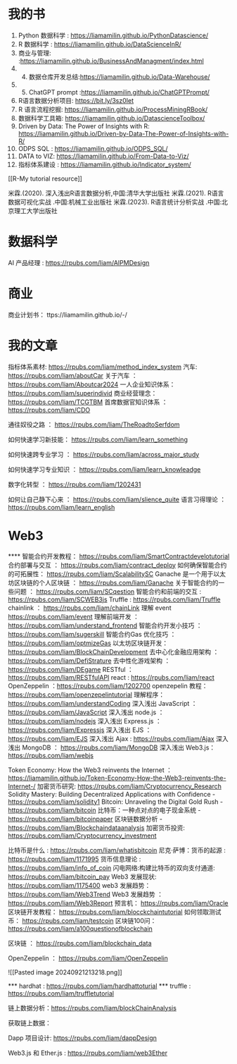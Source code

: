 # 我的书

1. Python 数据科学 : https://liamamilin.github.io/PythonDatascience/
2. R 数据科学 : https://liamamilin.github.io/DataScienceInR/
3. 商业与管理:  :https://liamamilin.github.io/BusinessAndManagment/index.html
4. 4. 数据仓库开发总结:https://liamamilin.github.io/Data-Warehouse/
5. 5. ChatGPT prompt :https://liamamilin.github.io/ChatGPTPrompt/
6. R语言数据分析项目: https://bit.ly/3sz0Iet
7. R 语言流程挖掘: https://liamamilin.github.io/ProcessMiningRBook/
8. 数据科学工具箱: https://liamamilin.github.io/DatascienceToolbox/
9. Driven by Data: The Power of Insights with R: https://liamamilin.github.io/Driven-by-Data-The-Power-of-Insights-with-R/
10. ODPS SQL : https://liamamilin.github.io/ODPS_SQL/
11. DATA to VIZ: https://liamamilin.github.io/From-Data-to-Viz/
12. 指标体系建设 : https://liamamilin.github.io/Indicator_system/

[[R-My tutorial resource]]




米霖.(2020). 深入浅出R语言数据分析,中国:清华大学出版社
米霖.(2021). R语言数据可视化实战 .中国:机械工业出版社
米霖.(2023). R语言统计分析实战 .中国:北京理工大学出版社

# 数据科学

AI 产品经理 : https://rpubs.com/liam/AIPMDesign

# 商业




商业计划书： ttps://liamamilin.github.io/-/



# 我的文章

指标体系素材: https://rpubs.com/liam/method_index_system
汽车: https://rpubs.com/liam/aboutCar
关于汽车 ： https://rpubs.com/liam/Aboutcar2024
一人企业知识体系： https://rpubs.com/liam/superindivid
商业经营理念： https://rpubs.com/liam/TCGTBM
首席数据官知识体系 ： https://rpubs.com/liam/CDO

通往奴役之路 ： https://rpubs.com/liam/TheRoadtoSerfdom

如何快速学习新技能： https://rpubs.com/liam/learn_something

如何快速跨专业学习 ： https://rpubs.com/liam/across_major_study

如何快速学习专业知识 ： https://rpubs.com/liam/learn_knowleadge

数字化转型 ： https://rpubs.com/liam/1202431

如何让自己静下心来 ： https://rpubs.com/liam/slience_quite
语言习得理论 ： https://rpubs.com/liam/learn_english

# Web3 


****  智能合约开发教程： https://rpubs.com/liam/SmartContractdevelotutorial
合约部署与交互 ： https://rpubs.com/liam/contract_deploy
如何确保智能合约的可拓展性： https://rpubs.com/liam/ScalabilitySC
 Ganache 是一个用于以太坊区块链的个人区块链 ： https://rpubs.com/liam/Ganache
 关于智能合约的一些问题 ： https://rpubs.com/liam/SCqestion
智能合约和前端的交互  : https://rpubs.com/liam/SCWEB3js
Truffle : https://rpubs.com/liam/Truffle
chainlink ： https://rpubs.com/liam/chainLink
理解 event https://rpubs.com/liam/event
理解前端开发 ： https://rpubs.com/liam/understand_frontend
智能合约开发小技巧 ： https://rpubs.com/liam/sugerskill
智能合约Gas 优化技巧 ： https://rpubs.com/liam/optmizeGas
以太坊区块链开发： https://rpubs.com/liam/BlockChainDevelopment
去中心化金融应用架构 ： https://rpubs.com/liam/DefiStrature
去中性化游戏架构 ： https://rpubs.com/liam/DEgame
RESTful ： https://rpubs.com/liam/RESTfulAPI
react : https://rpubs.com/liam/react
 OpenZeppelin ：https://rpubs.com/liam/1202700
openzepelin 教程： https://rpubs.com/liam/openzepelintutorial
理解程序： https://rpubs.com/liam/understandCoding
深入浅出 JavaScript ： https://rpubs.com/liam/JavaScript
深入浅出 node.js ： https://rpubs.com/liam/nodejs
深入浅出 Express.js ： https://rpubs.com/liam/Expressjs
深入浅出 EJS ： https://rpubs.com/liam/EJS
深入浅出 Ajax : https://rpubs.com/liam/Ajax
深入浅出 MongoDB ： https://rpubs.com/liam/MongoDB
深入浅出 Web3.js： https://rpubs.com/liam/webjs

Token Economy: How the Web3 reinvents the Internet ：https://liamamilin.github.io/Token-Economy-How-the-Web3-reinvents-the-Internet-/
加密货币研究: https://rpubs.com/liam/Cryptocurrency_Research
Solidity Mastery: Building Decentralized Applications with Confidence   - https://rpubs.com/liam/solidity1
Bitcoin: Unraveling the Digital Gold Rush - https://rpubs.com/liam/bitcoin
比特币：一种点对点的电子现金系统 - https://rpubs.com/liam/bitcoinpaper
区块链数据分析 - https://rpubs.com/liam/Blockchaindataanalysis
加密货币投资: 
https://rpubs.com/liam/Cryptocurrency_investment


比特币是什么 : https://rpubs.com/liam/whatisbitcoin
 尼克·萨博：货币的起源 : https://rpubs.com/liam/1171995
货币信息理论 : https://rpubs.com/liam/info_of_coin
闪电网络:构建比特币的双向支付通道: https://rpubs.com/liam/bitcoin_pay
Web3 发展现状: https://rpubs.com/liam/1175400
web3 发展趋势： https://rpubs.com/liam/Web3Trend
Web3 发展趋势 ： https://rpubs.com/liam/Web3Report
预言机： https://rpubs.com/liam/Oracle
 区块链开发教程： https://rpubs.com/liam/blocckchaintutorial 
如何领取测试币：  https://rpubs.com/liam/testcoin
区块链100问：https://rpubs.com/liam/a100questionofblockchain



区块链 ： https://rpubs.com/liam/blockchain_data

 OpenZeppelin ： https://rpubs.com/liam/OpenZeppelin


![[Pasted image 20240921213218.png]]


*** hardhat : https://rpubs.com/liam/hardhattoturial
*** truffle : https://rpubs.com/liam/truffletutorial


链上数据分析：https://rpubs.com/liam/blockChainAnalysis

获取链上数据： 


Dapp  项目设计: https://rpubs.com/liam/dappDesign

Web3.js 和 Ether.js : https://rpubs.com/liam/web3Ether